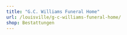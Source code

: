 ```yaml
---
title: "G.C. Williams Funeral Home"
url: /louisville/g-c-williams-funeral-home/
shop: Bestattungen
---
```

